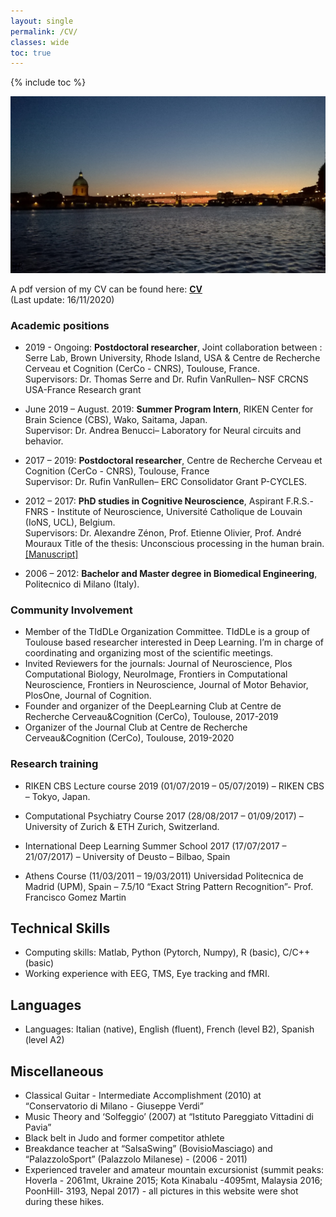 ```yaml
---
layout: single
permalink: /CV/
classes: wide
toc: true
---
```

{% include toc %}

<img src="/assets/images/ToulouseByNight.jpg" alt="Toulouse by night"> 

A pdf version of my CV can be found here: <a href="/pdf/CValamia2020.pdf" target="_blank"><b>CV</b></a><br> (Last update: 16/11/2020)


### Academic positions
* 2019 - Ongoing: **Postdoctoral researcher**, Joint collaboration between : Serre Lab, Brown University, Rhode Island, USA & Centre de Recherche Cerveau et Cognition (CerCo - CNRS), Toulouse, France. <br />
Supervisors: Dr. Thomas Serre and Dr. Rufin VanRullen– NSF CRCNS USA-France Research grant

* June 2019 – August. 2019: **Summer Program Intern**, RIKEN Center for Brain Science (CBS), Wako, Saitama, Japan. <br />
Supervisor: Dr. Andrea Benucci– Laboratory for Neural circuits and behavior. <br />

* 2017 – 2019: **Postdoctoral researcher**, Centre de Recherche Cerveau et Cognition (CerCo - CNRS), Toulouse, France  <br />
Supervisor: Dr. Rufin VanRullen– ERC Consolidator Grant P-CYCLES.  <br />

* 2012 – 2017: **PhD studies in Cognitive Neuroscience**, Aspirant F.R.S.-FNRS - Institute of Neuroscience, Université Catholique de Louvain (IoNS, UCL), Belgium. <br />
Supervisors: Dr. Alexandre Zénon, Prof. Etienne Olivier, Prof. André Mouraux 
Title of the thesis: Unconscious processing in the human brain. [[Manuscript]](https://dial.uclouvain.be/pr/boreal/object/boreal%3A187768/datastream/PDF_01/view) <br>

* 2006 – 2012: **Bachelor and Master degree in Biomedical Engineering**, Politecnico di Milano (Italy). <br />

### Community Involvement 
* Member of the TIdDLe Organization Committee. TIdDLe is a group of Toulouse based researcher interested in Deep Learning. I’m in charge of coordinating and organizing most of the scientific meetings.
* Invited Reviewers for the journals: Journal of Neuroscience, Plos Computational Biology, NeuroImage, Frontiers in Computational Neuroscience, Frontiers in Neuroscience, Journal of Motor Behavior, PlosOne, Journal of Cognition. 
* Founder and organizer of the DeepLearning Club at Centre de Recherche Cerveau&Cognition (CerCo), Toulouse, 2017-2019
* Organizer of the Journal Club at Centre de Recherche Cerveau&Cognition (CerCo), Toulouse, 2019-2020


### Research training
* RIKEN CBS Lecture course 2019 (01/07/2019 – 05/07/2019) – RIKEN CBS – Tokyo, Japan. <br />

* Computational Psychiatry Course 2017 (28/08/2017 – 01/09/2017) – University of Zurich & ETH Zurich, Switzerland. <br />

* International Deep Learning Summer School 2017 (17/07/2017 – 21/07/2017) – University of Deusto – Bilbao, Spain <br />

* Athens Course (11/03/2011 – 19/03/2011) Universidad Politecnica de Madrid (UPM), Spain – 7.5/10
“Exact String Pattern Recognition”- Prof. Francisco Gomez Martin <br />


## Technical Skills 
* Computing skills: Matlab, Python (Pytorch, Numpy), R (basic), C/C++ (basic)
* Working experience with EEG, TMS, Eye tracking and fMRI.

## Languages
* Languages: Italian (native), English (fluent), French (level B2), Spanish (level A2)

## Miscellaneous
* Classical Guitar - Intermediate Accomplishment (2010) at “Conservatorio di Milano - Giuseppe Verdi”
* Music Theory and ‘Solfeggio’ (2007) at “Istituto Pareggiato Vittadini di Pavia”
* Black belt in Judo and former competitor athlete
* Breakdance teacher at “SalsaSwing” (BovisioMasciago) and “PalazzoloSport” (Palazzolo Milanese) - (2006 - 2011)
* Experienced traveler and amateur mountain excursionist (summit peaks: Hoverla - 2061mt, Ukraine 2015; Kota Kinabalu -4095mt, Malaysia 2016; PoonHill- 3193, Nepal 2017) - all pictures in this website were shot during these hikes.

